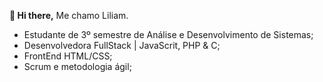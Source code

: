   **👋 Hi there,**
  Me chamo Liliam.
  - Estudante de 3º semestre de Análise e Desenvolvimento de Sistemas;
  - Desenvolvedora FullStack | JavaScrit, PHP & C;
  - FrontEnd HTML/CSS;
  - Scrum e metodologia ágil;

